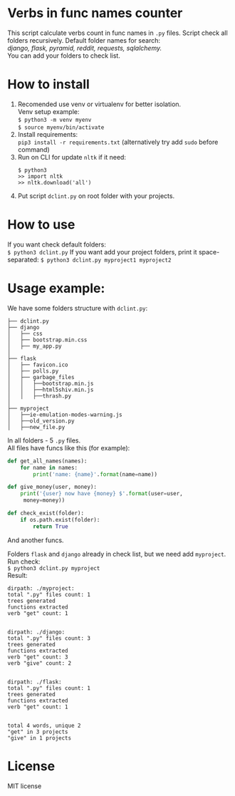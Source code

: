 # Verbs in func names counter
This script calculate verbs count in func names in `.py` files.
Script check all folders recursively. Default folder names for search:\
_django, flask, pyramid, reddit, requests, sqlalchemy._\
You can add your folders to check list.

# How to install
1. Recomended use venv or virtualenv for better isolation.\
   Venv setup example: \
   `$ python3 -m venv myenv`\
   `$ source myenv/bin/activate`
2. Install requirements: \
   `pip3 install -r requirements.txt` (alternatively try add `sudo` before command)
3. Run on CLI for update `nltk` if it need:
    ```
    $ python3
    >> import nltk
    >> nltk.download('all')
    ```
4. Put script `dclint.py` on root folder with your projects.

# How to use
If you want check default folders:\
`$ python3 dclint.py`
If you want add your project folders, print it space-separated:
`$ python3 dclint.py myproject1 myproject2`

# Usage example:
We have some folders structure with `dclint.py`:
```
├── dclint.py
├── django
│   ├── css
│   ├── bootstrap.min.css
│   ├── my_app.py
│
├── flask
│   ├── favicon.ico
│   ├── polls.py
│   ├── garbage_files
│   │   ├──bootstrap.min.js
│   │   ├──html5shiv.min.js
│   │   ├──thrash.py
│   
├── myproject
│   ├──ie-emulation-modes-warning.js
│   ├──old_version.py
│   ├──new_file.py
```

In all folders - 5 `.py` files.\
All files have funcs like this (for example):
```python
def get_all_names(names):
    for name in names:
        print('name: {name}'.format(name=name))
```

```python
def give_money(user, money):
    print('{user} now have {money} $'.format(user=user,
     money=money))
```

```python
def check_exist(folder):
    if os.path.exist(folder):
        return True
```
And another funcs.

Folders `flask` and `django` already in check list, but we need add `myproject`.\
Run check:\
`$ python3 dclint.py myproject`\
Result:
````
dirpath: ./myproject:
total ".py" files count: 1
trees generated
functions extracted
verb "get" count: 1


dirpath: ./django:
total ".py" files count: 3
trees generated
functions extracted
verb "get" count: 3
verb "give" count: 2


dirpath: ./flask:
total ".py" files count: 1
trees generated
functions extracted
verb "get" count: 1


total 4 words, unique 2
"get" in 3 projects
"give" in 1 projects

````

# License

MIT license
